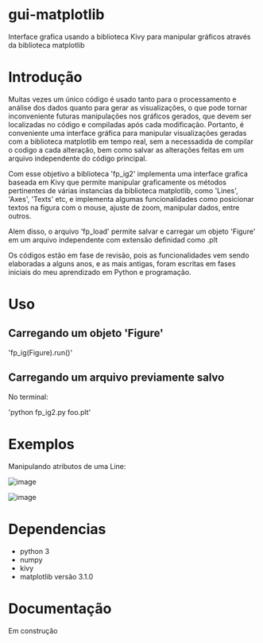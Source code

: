 # gui-matplotlib
Interface grafica usando a biblioteca Kivy para manipular gráficos através da biblioteca matplotlib

# Introdução

Muitas vezes um único código é usado tanto para o processamento e análise dos dados quanto para gerar as visualizações, o que pode tornar inconveniente futuras manipulações nos gráficos gerados, que devem ser localizadas no código e compiladas após cada modificação.
Portanto, é conveniente uma interface gráfica para manipular visualizações geradas com a biblioteca matplotlib em tempo real, sem a necessadida de compilar o codigo a cada alteração, bem como salvar as alterações feitas em um arquivo independente do código principal.

Com esse objetivo a biblioteca 'fp_ig2' implementa uma interface grafica baseada em Kivy que permite manipular graficamente os métodos pertinentes de várias instancias da biblioteca matplotlib, como 'Lines', 'Axes', 'Texts' etc, e implementa algumas funcionalidades como posicionar textos na figura com o mouse, ajuste de zoom, manipular dados, entre outros.

Alem disso, o arquivo 'fp_load' permite salvar e carregar um objeto 'Figure' em um arquivo independente com extensão definidad como .plt

Os códigos estão em fase de revisão, pois as funcionalidades vem sendo elaboradas a alguns anos, e as mais antigas, foram escritas em fases iniciais do meu aprendizado em Python e programação.

# Uso

## Carregando um objeto 'Figure'

'fp_ig(Figure).run()'

## Carregando um arquivo previamente salvo

No terminal:

'python fp_ig2.py foo.plt'

# Exemplos

Manipulando atributos de uma Line:

![image](https://user-images.githubusercontent.com/78453361/149636207-eaa21cb1-f23a-49cc-8424-86a664cf71da.png)

![image](https://user-images.githubusercontent.com/78453361/149636267-01863269-d6ea-4984-b752-5727c412dc88.png)


# Dependencias

- python 3
- numpy
- kivy
- matplotlib versão 3.1.0

# Documentação

Em construção
